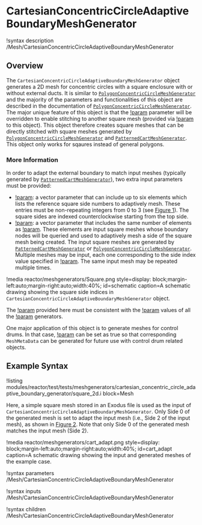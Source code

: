 # CartesianConcentricCircleAdaptiveBoundaryMeshGenerator

!syntax description /Mesh/CartesianConcentricCircleAdaptiveBoundaryMeshGenerator

## Overview

The `CartesianConcentricCircleAdaptiveBoundaryMeshGenerator` object generates a 2D mesh for concentric circles with a square enclosure with or without external ducts. It is similar to [`PolygonConcentricCircleMeshGenerator`](/PolygonConcentricCircleMeshGenerator.md) and the majority of the parameters and functionalities of this object are described in the documentation of [`PolygonConcentricCircleMeshGenerator`](/PolygonConcentricCircleMeshGenerator.md). The major unique feature of this object is that the [!param](/Mesh/CartesianConcentricCircleAdaptiveBoundaryMeshGenerator/num_sectors_per_side) parameter will be overridden to enable stitching to another square mesh (provided via [!param](/Mesh/CartesianConcentricCircleAdaptiveBoundaryMeshGenerator/inputs) to this object). This object therefore creates square meshes that can be directly stitched with square meshes generated by [`PolygonConcentricCircleMeshGenerator`](/PolygonConcentricCircleMeshGenerator.md) and [`PatternedCartMeshGenerator`](/PatternedCartMeshGenerator.md). This object only works for sqaures instead of general polygons.

### More Information

In order to adapt the external boundary to match input meshes (typically generated by [`PatternedCartMeshGenerator`](/PatternedCartMeshGenerator.md)), two extra input parameters must be provided:

- [!param](/Mesh/CartesianConcentricCircleAdaptiveBoundaryMeshGenerator/sides_to_adapt): a vector parameter that can include up to six elements which lists the reference square side numbers to adaptively mesh. These entries must be non-repeating integers from 0 to 3 (see [Figure 1](#schematic)). The square sides are indexed counterclockwise starting from the top side.
- [!param](/Mesh/CartesianConcentricCircleAdaptiveBoundaryMeshGenerator/inputs): a vector parameter that includes the same number of elements as [!param](/Mesh/CartesianConcentricCircleAdaptiveBoundaryMeshGenerator/sides_to_adapt). These elements are input square meshes whose boundary nodes will be queried and used to adaptively mesh a side of the square mesh being created. The input square meshes are generated by [`PatternedCartMeshGenerator`](/PatternedCartMeshGenerator.md) or [`PolygonConcentricCircleMeshGenerator`](/PolygonConcentricCircleMeshGenerator.md). Multiple meshes may be input, each one corresponding to the side index value specified in [!param](/Mesh/CartesianConcentricCircleAdaptiveBoundaryMeshGenerator/sides_to_adapt). The same input mesh may be repeated multiple times.

!media reactor/meshgenerators/Square.png
      style=display: block;margin-left:auto;margin-right:auto;width:40%;
      id=schematic
      caption=A schematic drawing showing the square side indices in `CartesianConcentricCircleAdaptiveBoundaryMeshGenerator` object.

The [!param](/Mesh/CartesianConcentricCircleAdaptiveBoundaryMeshGenerator/square_size) provided here must be consistent with the [!param](/Mesh/CartesianConcentricCircleAdaptiveBoundaryMeshGenerator/square_size) values of all the [!param](/Mesh/CartesianConcentricCircleAdaptiveBoundaryMeshGenerator/inputs) generators.

One major application of this object is to generate meshes for control drums. In that case, [!param](/Mesh/CartesianConcentricCircleAdaptiveBoundaryMeshGenerator/is_control_drum) can be set as true so that corresponding `MeshMetaData` can be generated for future use with control drum related objects.

## Example Syntax

!listing modules/reactor/test/tests/meshgenerators/cartesian_concentric_circle_adaptive_boundary_generator/square_2d.i block=Mesh

Here, a simple square mesh stored in an Exodus file is used as the input of `CartesianConcentricCircleAdaptiveBoundaryMeshGenerator`. Only Side 0 of the generated mesh is set to adapt the input mesh (i.e., Side 2 of the input mesh), as shown in [Figure 2](#cart_adapt). Note that only Side 0 of the generated mesh matches the input mesh (Side 2).

!media reactor/meshgenerators/cart_adapt.png
      style=display: block;margin-left:auto;margin-right:auto;width:40%;
      id=cart_adapt
      caption=A schematic drawing showing the input and generated meshes of the example case.

!syntax parameters /Mesh/CartesianConcentricCircleAdaptiveBoundaryMeshGenerator

!syntax inputs /Mesh/CartesianConcentricCircleAdaptiveBoundaryMeshGenerator

!syntax children /Mesh/CartesianConcentricCircleAdaptiveBoundaryMeshGenerator
